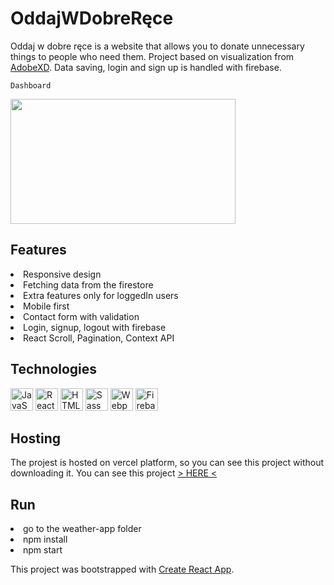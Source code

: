 # OddajWDobreRęce

Oddaj w dobre ręce is a website that allows you to donate unnecessary things to people who need them. Project based on visualization from <a href="https://xd.adobe.com/spec/f11fc670-7af2-4502-4013-c1f66f8d3332-872e/grid">AdobeXD</a>. Data saving, login and sign up is handled with firebase.

`Dashboard`

<img src="https://user-images.githubusercontent.com/94719206/179212607-6abf6140-ce31-4f9c-936b-377be4ac2680.png" width="360" height="200"/>

## Features

<li>Responsive design</li>
<li>Fetching data from the firestore</li>
<li>Extra features only for loggedIn users</li>
<li>Mobile first</li>
<li>Contact form with validation</li>
<li>Login, signup, logout with firebase</li>
<li>React Scroll, Pagination, Context API</li>

## Technologies

<p align="left">
<a href="https://developer.mozilla.org/en-US/docs/Web/JavaScript" target="_blank" rel="noreferrer"><img src="https://raw.githubusercontent.com/danielcranney/readme-generator/main/public/icons/skills/javascript-colored.svg" width="36" height="36" alt="JavaScript" /></a>
<a href="https://reactjs.org/" target="_blank" rel="noreferrer"><img src="https://raw.githubusercontent.com/danielcranney/readme-generator/main/public/icons/skills/react-colored.svg" width="36" height="36" alt="React" /></a>
<a href="https://developer.mozilla.org/en-US/docs/Glossary/HTML5" target="_blank" rel="noreferrer"><img src="https://raw.githubusercontent.com/danielcranney/readme-generator/main/public/icons/skills/html5-colored.svg" width="36" height="36" alt="HTML5" /></a>
<a href="https://sass-lang.com/" target="_blank" rel="noreferrer"><img src="https://raw.githubusercontent.com/danielcranney/readme-generator/main/public/icons/skills/sass-colored.svg" width="36" height="36" alt="Sass" /></a>
<a href="https://webpack.js.org/" target="_blank" rel="noreferrer"><img src="https://raw.githubusercontent.com/danielcranney/readme-generator/main/public/icons/skills/webpack-colored.svg" width="36" height="36" alt="Webpack" /></a>
<a href="https://firebase.google.com/" target="_blank" rel="noreferrer"><img src="https://raw.githubusercontent.com/danielcranney/readme-generator/main/public/icons/skills/firebase-colored.svg" width="36" height="36" alt="Firebase" /></a>
</p>

## Hosting
The projest is hosted on vercel platform, so you can see this project without downloading it.
You can see this project <a href="https://oddaj-w-dobre-rece.vercel.app/">> HERE <</a>

## Run
<li>go to the weather-app folder</li>
<li>npm install</li>
<li>npm start</li>

  
This project was bootstrapped with [Create React App](https://github.com/facebook/create-react-app).
